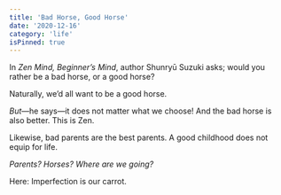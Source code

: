 ```yaml
---
title: 'Bad Horse, Good Horse'
date: '2020-12-16'
category: 'life'
isPinned: true
---
```


In _Zen Mind, Beginner’s Mind_, author Shunryū Suzuki asks; would you rather be a bad horse, or a good horse?

Naturally, we’d all want to be a good horse.

_But_—he says—it does not matter what we choose! And the bad horse is also better. This is Zen.

Likewise, bad parents are the best parents. A good childhood does not equip for life.

_Parents? Horses? Where are we going?_

Here: Imperfection is our carrot.
